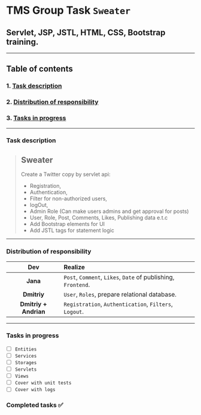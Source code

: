 # TMS Group Task `Sweater`

## Servlet, JSP, JSTL, HTML, CSS, Bootstrap training.

--- 

## Table of contents

### 1. [Task description](https://github.com/IvanHayel/tms-group-sweater#task-description)

### 2. [Distribution of responsibility](https://github.com/IvanHayel/tms-group-sweater#distribution-of-responsibility)

### 3. [Tasks in progress](https://github.com/IvanHayel/tms-group-sweater#tasks-in-progress)

--- 

### Task description

> ## Sweater
> Create a Twitter copy by servlet api:
> - Registration,
> - Authentication,
> - Filter for non-authorized users,
> - logOut,
> - Admin Role (Can make users admins and get approval for posts)
> - User, Role, Post, Comments, Likes, Publishing data e.t.c
> - Add Bootstrap elements for UI
> - Add JSTL tags for statement logic

---

### Distribution of responsibility

|        **Dev**        | **Realize**                                                   |
|:---------------------:|:--------------------------------------------------------------|
|       **Jana**        | `Post`, `Comment`, `Likes`, `Date` of publishing, `Frontend`. |
|      **Dmitriy**      | `User`, `Roles`, prepare relational database.                 |
| **Dmitriy + Andrian** | `Registration`, `Authentication`, `Filters`, `Logout`.        |

---

### Tasks in progress

- [ ] `Entities`
- [ ] `Services`
- [ ] `Storages`
- [ ] `Servlets`
- [ ] `Views`
- [ ] `Cover with unit tests`
- [ ] `Cover with logs`

### Completed tasks ✅
